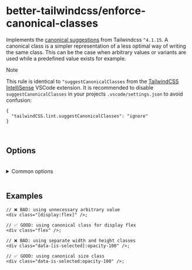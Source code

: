 # better-tailwindcss/enforce-canonical-classes

Implements the [canonical suggestions](https://github.com/tailwindlabs/tailwindcss/pull/19059) from Tailwindcss `^4.1.15`.
A canonical class is a simpler representation of a less optimal way of writing the same class. This can be the case when arbitrary values or variants are used while a predefined value exists for example.

> [!NOTE]
> This rule is identical to `"suggestCanonicalClasses` from the [TailwindCSS IntelliSense](https://marketplace.visualstudio.com/items?itemName=bradlc.vscode-tailwindcss) VSCode extension. It is recommended to disable `suggestCanonicalClasses` in your projects `.vscode/settings.json` to avoid confusion:
>
> ```jsonc
> {
>   "tailwindCSS.lint.suggestCanonicalClasses": "ignore"
> }
> ```

<br/>

## Options

<br/>

<details>
  <summary>Common options</summary>

  <br/>

  These options are common to all rules and can also be set globally via the [`settings` object](../settings/settings.md).

  <br/>

### `attributes`

  The name of the attribute that contains the tailwind classes.  

  **Type**: Array of [Matchers](../configuration/advanced.md)  
  **Default**: [Name](../configuration/advanced.md#name-based-matching) for `"class"` and [strings Matcher](../configuration/advanced.md#types-of-matchers) for `"class", "className"`

  <br/>

### `callees`

  List of function names which arguments should also get linted.
  
  **Type**: Array of [Matchers](../configuration/advanced.md)  
  **Default**: [Matchers](../configuration/advanced.md#types-of-matchers) for `"cc", "clb", "clsx", "cn", "cnb", "ctl", "cva", "cx", "dcnb", "objstr", "tv", "twJoin", "twMerge"`

  <br/>

### `variables`

  List of variable names whose initializer should also get linted.  
  
  **Type**: Array of [Matchers](../configuration/advanced.md)  
  **Default**:  [strings Matcher](../configuration/advanced.md#types-of-matchers) for `"className", "classNames", "classes", "style", "styles"`

  <br/>

### `tags`

  List of template literal tag names whose content should get linted.  
  
  **Type**: Array of [Matchers](../configuration/advanced.md)  
  **Default**: None

  Note: When using the `tags` option, it is recommended to use the [strings Matcher](../configuration/advanced.md#types-of-matchers) for your tag names. This will ensure that nested expressions get linted correctly.

</details>

<br/>

## Examples

```tsx
// ❌ BAD: using unnecessary arbitrary value
<div class="[display:flex]" />;
```

```tsx
// ✅ GOOD: using canonical class for display flex
<div class="flex" />;
```

```tsx
// ❌ BAD: using separate width and height classes
<div class="data-[is-selected]:opacity-100" />;
```

```tsx
// ✅ GOOD: using canonical size class
<div class="data-is-selected:opacity-100" />;
```
